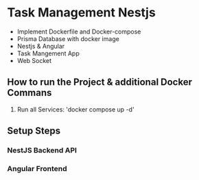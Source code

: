 # Task Management Nestjs

- Implement Dockerfile and Docker-compose
- Prisma Database with docker image
- Nestjs & Angular
- Task Mangement App
- Web Socket

## How to run the Project & additional Docker Commans

1. Run all Services: 'docker compose up -d'

## Setup Steps

### NestJS Backend API

### Angular Frontend

